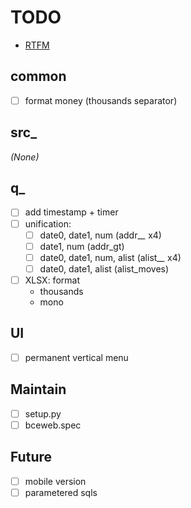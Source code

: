 # TODO

- [RTFM](https://jinja.palletsprojects.com/en/3.0.x/templates/)

## common
- [ ] format money (thousands separator)

## src_
*(None)*

## q_
- [ ] add timestamp + timer
- [ ] unification:
  - [ ] date0, date1, num (addr_*_* x4)
  - [ ] date1, num (addr_gt)
  - [ ] date0, date1, num, alist (alist_*_* x4)
  - [ ] date0, date1, alist (alist_moves)
- [ ] XLSX: format
  - thousands
  - mono

## UI
- [ ] permanent vertical menu

## Maintain
- [ ] setup.py
- [ ] bceweb.spec

## Future
- [ ] mobile version
- [ ] parametered sqls
